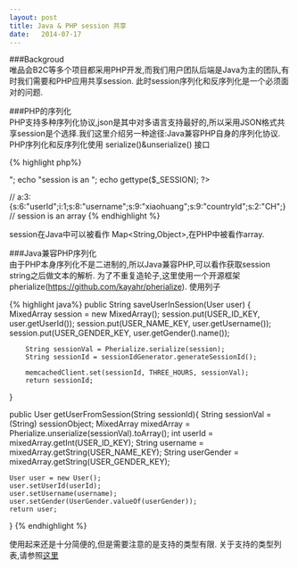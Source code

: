 ```yaml
---
layout: post
title: Java & PHP session 共享
date:   2014-07-17
---
```


###Backgroud  
唯品会B2C等多个项目都采用PHP开发,而我们用户团队后端是Java为主的团队,有时我们需要和PHP应用共享session. 此时session序列化和反序列化是一个必须面对的问题.

###PHP的序列化  
PHP支持多种序列化协议,json是其中对多语言支持最好的,所以采用JSON格式共享session是个选择.我们这里介绍另一种途径:Java兼容PHP自身的序列化协议.  
PHP序列化和反序列化使用 serialize()&unserialize() 接口

{% highlight php%}
<?php
session_start();
$_SESSION['userId']=1;
$_SESSION['username']="xiaohuang";
$_SESSION['countryId']="CH";
$_SESSION['userId']=1;
echo serialize($_SESSION);
echo "<br/>";
echo "session is an ";
echo gettype($_SESSION);
?>

// a:3:{s:6:"userId";i:1;s:8:"username";s:9:"xiaohuang";s:9:"countryId";s:2:"CH";}
// session is an array
{% endhighlight %}

session在Java中可以被看作 Map<String,Object>,在PHP中被看作array.

###Java兼容PHP序列化  
由于PHP本身序列化不是二进制的,所以Java兼容PHP,可以看作获取session string之后做文本的解析. 为了不重复造轮子,这里使用一个开源框架pherialize(https://github.com/kayahr/pherialize).
使用列子

{% highlight java%}
public String saveUserInSession(User user) {
        MixedArray session = new MixedArray();
        session.put(USER_ID_KEY, user.getUserId());
        session.put(USER_NAME_KEY, user.getUsername());
        session.put(USER_GENDER_KEY, user.getGender().name());

        String sessionVal = Pherialize.serialize(session);
        String sessionId = sessionIdGenerator.generateSessionId();

        memcachedClient.set(sessionId, THREE_HOURS, sessionVal);
        return sessionId;
}

public User getUserFromSession(String sessionId){
    String sessionVal = (String) sessionObject;
    MixedArray mixedArray = Pherialize.unserialize(sessionVal).toArray();
    int userId = mixedArray.getInt(USER_ID_KEY);
    String username = mixedArray.getString(USER_NAME_KEY);
    String userGender = mixedArray.getString(USER_GENDER_KEY);

    User user = new User();
    user.setUserId(userId);
    user.setUsername(username);
    user.setGender(UserGender.valueOf(userGender));
    return user;
}
{% endhighlight %}

使用起来还是十分简便的,但是需要注意的是支持的类型有限. 关于支持的类型列表,请参照[这里](https://github.com/kayahr/pherialize/blob/master/README.md#description)
